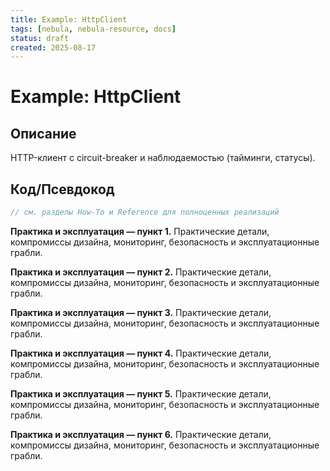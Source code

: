 ```yaml
---
title: Example: HttpClient
tags: [nebula, nebula-resource, docs]
status: draft
created: 2025-08-17
---
```


# Example: HttpClient

## Описание
HTTP-клиент с circuit-breaker и наблюдаемостью (тайминги, статусы).

## Код/Псевдокод
```rust
// см. разделы How-To и Reference для полноценных реализаций
```

**Практика и эксплуатация — пункт 1.** Практические детали, компромиссы дизайна, мониторинг, безопасность и эксплуатационные грабли.

**Практика и эксплуатация — пункт 2.** Практические детали, компромиссы дизайна, мониторинг, безопасность и эксплуатационные грабли.

**Практика и эксплуатация — пункт 3.** Практические детали, компромиссы дизайна, мониторинг, безопасность и эксплуатационные грабли.

**Практика и эксплуатация — пункт 4.** Практические детали, компромиссы дизайна, мониторинг, безопасность и эксплуатационные грабли.

**Практика и эксплуатация — пункт 5.** Практические детали, компромиссы дизайна, мониторинг, безопасность и эксплуатационные грабли.

**Практика и эксплуатация — пункт 6.** Практические детали, компромиссы дизайна, мониторинг, безопасность и эксплуатационные грабли.
